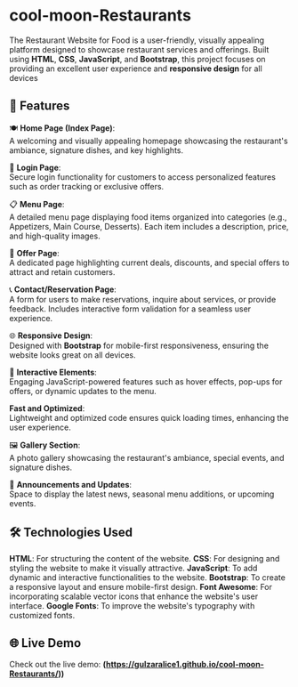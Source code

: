 # **cool-moon-Restaurants**

The Restaurant Website for Food is a user-friendly, visually appealing platform designed to showcase restaurant services and offerings. Built using **HTML**, **CSS**, **JavaScript**, and **Bootstrap**, this project focuses on providing an excellent user experience and **responsive design** for all devices




## 🚀 **Features**

🍽️ **Home Page (Index Page)**:  
A welcoming and visually appealing homepage showcasing the restaurant's ambiance, signature dishes, and key highlights.  

🔐 **Login Page**:  
Secure login functionality for customers to access personalized features such as order tracking or exclusive offers.  

📋 **Menu Page**:  
A detailed menu page displaying food items organized into categories (e.g., Appetizers, Main Course, Desserts). Each item includes a description, price, and high-quality images.  

🎉 **Offer Page**:  
A dedicated page highlighting current deals, discounts, and special offers to attract and retain customers.  

📞 **Contact/Reservation Page**:  
A form for users to make reservations, inquire about services, or provide feedback. Includes interactive form validation for a seamless user experience.  

🌐 **Responsive Design**:  
Designed with **Bootstrap** for mobile-first responsiveness, ensuring the website looks great on all devices.  

🎨 **Interactive Elements**:  
Engaging JavaScript-powered features such as hover effects, pop-ups for offers, or dynamic updates to the menu.  

**Fast and Optimized**:  
Lightweight and optimized code ensures quick loading times, enhancing the user experience.    

🖼️ **Gallery Section**:  
A photo gallery showcasing the restaurant's ambiance, special events, and signature dishes.  

📢 **Announcements and Updates**:  
Space to display the latest news, seasonal menu additions, or upcoming events.  




## 🛠️ **Technologies Used**

**HTML**: For structuring the content of the website.
**CSS**: For designing and styling the website to make it visually attractive.
**JavaScript**: To add dynamic and interactive functionalities to the website.
**Bootstrap**: To create a responsive layout and ensure mobile-first design.
**Font Awesome**: For incorporating scalable vector icons that enhance the website's user interface.
**Google Fonts**: To improve the website's typography with customized fonts.



## 🌐 **Live Demo**

Check out the live demo: **(https://gulzaralice1.github.io/cool-moon-Restaurants/))**  
